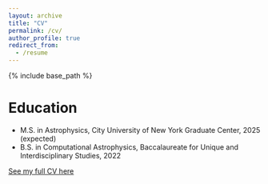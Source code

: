 ```yaml
---
layout: archive
title: "CV"
permalink: /cv/
author_profile: true
redirect_from:
  - /resume
---
```


{% include base_path %}

Education
======
* M.S. in Astrophysics, City University of New York Graduate Center, 2025 (expected)
* B.S. in Computational Astrophysics, Baccalaureate for Unique and Interdisciplinary Studies, 2022

[See my full CV here](files/CV.pdf)  
